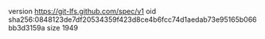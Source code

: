 version https://git-lfs.github.com/spec/v1
oid sha256:0848123de7df20534359f423d8ce4b6fcc74d1aedab73e95165b066bb3d3159a
size 1949
